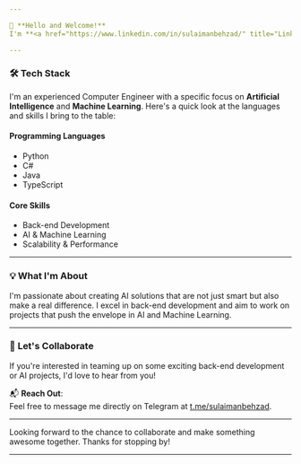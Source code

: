 ```yaml
---

👋 **Hello and Welcome!**  
I'm **<a href="https://www.linkedin.com/in/sulaimanbehzad/" title="Linkedin">Sulaiman</a>**.

---
```


### 🛠 **Tech Stack**

I'm an experienced Computer Engineer with a specific focus on **Artificial Intelligence** and **Machine Learning**. Here's a quick look at the languages and skills I bring to the table:

#### **Programming Languages**
- Python
- C#
- Java
- TypeScript

#### **Core Skills**
- Back-end Development
- AI & Machine Learning
- Scalability & Performance

---

### 💡 **What I'm About**

I'm passionate about creating AI solutions that are not just smart but also make a real difference. I excel in back-end development and aim to work on projects that push the envelope in AI and Machine Learning.

---

### 🤝 **Let's Collaborate**

If you're interested in teaming up on some exciting back-end development or AI projects, I'd love to hear from you!

📬 **Reach Out**:  
Feel free to message me directly on Telegram at [t.me/sulaimanbehzad](https://t.me/sulaimanbehzad).

---

Looking forward to the chance to collaborate and make something awesome together. Thanks for stopping by!

---

<!---
sulaimanbehzad/sulaimanbehzad is a ✨ special ✨ repository because its `README.md` (this file) appears on your GitHub profile.
You can click the Preview link to take a look at your changes.
--->
